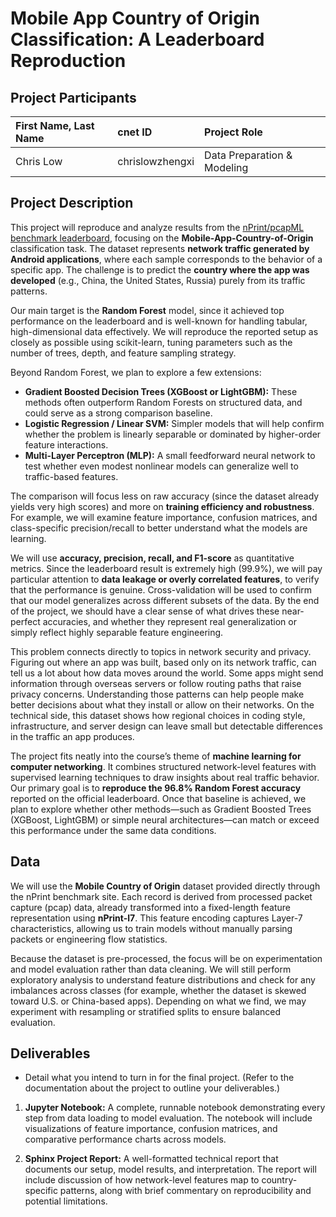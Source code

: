 # Mobile App Country of Origin Classification: A Leaderboard Reproduction

## Project Participants

| First Name, Last Name | cnet ID              | Project Role                 |
| :-------------------- | :------------        | :--------------------------- |
| Chris Low             | chrislowzhengxi      | Data Preparation & Modeling  |

## Project Description

This project will reproduce and analyze results from the [nPrint/pcapML benchmark leaderboard](https://nprint.github.io/benchmarks/application_identification/mobile_country_of_origin.html), focusing on the **Mobile-App-Country-of-Origin** classification task. The dataset represents **network traffic generated by Android applications**, where each sample corresponds to the behavior of a specific app. The challenge is to predict the **country where the app was developed** (e.g., China, the United States, Russia) purely from its traffic patterns.


Our main target is the **Random Forest** model, since it achieved top performance on the leaderboard and is well-known for handling tabular, high-dimensional data effectively. We will reproduce the reported setup as closely as possible using scikit-learn, tuning parameters such as the number of trees, depth, and feature sampling strategy.

Beyond Random Forest, we plan to explore a few extensions:

* **Gradient Boosted Decision Trees (XGBoost or LightGBM):** These methods often outperform Random Forests on structured data, and could serve as a strong comparison baseline.
* **Logistic Regression / Linear SVM:** Simpler models that will help confirm whether the problem is linearly separable or dominated by higher-order feature interactions.
* **Multi-Layer Perceptron (MLP):** A small feedforward neural network to test whether even modest nonlinear models can generalize well to traffic-based features.

The comparison will focus less on raw accuracy (since the dataset already yields very high scores) and more on **training efficiency and robustness**. For example, we will examine feature importance, confusion matrices, and class-specific precision/recall to better understand what the models are learning.


We will use **accuracy, precision, recall, and F1-score** as quantitative metrics. Since the leaderboard result is extremely high (99.9%), we will pay particular attention to **data leakage or overly correlated features**, to verify that the performance is genuine. Cross-validation will be used to confirm that our model generalizes across different subsets of the data. By the end of the project, we should have a clear sense of what drives these near-perfect accuracies, and whether they represent real generalization or simply reflect highly separable feature engineering.


This problem connects directly to topics in network security and privacy. Figuring out where an app was built, based only on its network traffic, can tell us a lot about how data moves around the world. Some apps might send information through overseas servers or follow routing paths that raise privacy concerns. Understanding those patterns can help people make better decisions about what they install or allow on their networks. On the technical side, this dataset shows how regional choices in coding style, infrastructure, and server design can leave small but detectable differences in the traffic an app produces.

The project fits neatly into the course’s theme of **machine learning for computer networking**. It combines structured network-level features with supervised learning techniques to draw insights about real traffic behavior. Our primary goal is to **reproduce the 96.8% Random Forest accuracy** reported on the official leaderboard. Once that baseline is achieved, we plan to explore whether other methods—such as Gradient Boosted Trees (XGBoost, LightGBM) or simple neural architectures—can match or exceed this performance under the same data conditions.


## Data

We will use the **Mobile Country of Origin** dataset provided directly through the nPrint benchmark site. Each record is derived from processed packet capture (pcap) data, already transformed into a fixed-length feature representation using **nPrint-l7**. This feature encoding captures Layer-7 characteristics, allowing us to train models without manually parsing packets or engineering flow statistics.

Because the dataset is pre-processed, the focus will be on experimentation and model evaluation rather than data cleaning. We will still perform exploratory analysis to understand feature distributions and check for any imbalances across classes (for example, whether the dataset is skewed toward U.S. or China-based apps). Depending on what we find, we may experiment with resampling or stratified splits to ensure balanced evaluation.

## Deliverables

* Detail what you intend to turn in for the final project. (Refer to the
  documentation about the project to outline your deliverables.)

1. **Jupyter Notebook:**
   A complete, runnable notebook demonstrating every step from data loading to model evaluation. The notebook will include visualizations of feature importance, confusion matrices, and comparative performance charts across models.

2. **Sphinx Project Report:**
   A well-formatted technical report that documents our setup, model results, and interpretation. The report will include discussion of how network-level features map to country-specific patterns, along with brief commentary on reproducibility and potential limitations.